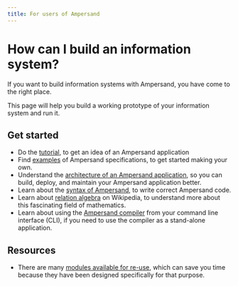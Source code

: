 ```yaml
---
title: For users of Ampersand
---
```


# How can I build an information system?

If you want to build information systems with Ampersand, you have come to the right place.

This page will help you build a working prototype of your information system and run it.

## Get started

- Do the [tutorial](../tutorial-rap4), to get an idea of an Ampersand application
- Find [examples](../examples.md) of Ampersand specifications, to get started making your own.
- Understand the [architecture of an Ampersand application](../reference-material/architecture-of-an-ampersand-application), so you can build, deploy, and maintain your Ampersand application better.
- Learn about the [syntax of Ampersand](../reference-material/syntax-of-ampersand), to write correct Ampersand code.
- Learn about [relation algebra](https://en.wikipedia.org/wiki/Relational_algebra) on Wikipedia, to understand more about this fascinating field of mathematics.
- Learn about using the [Ampersand compiler](../the-command-line-tool.md) from your command line interface (CLI), if you need to use the compiler as a stand-alone application.

## Resources

- There are many [modules available for re-use](../reusing-available-modules.md), which can save you time because they have been designed specifically for that purpose.
